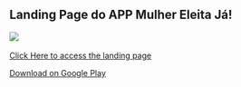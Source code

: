 ## Landing Page do APP Mulher Eleita Já!

![](image.png)

[Click Here to access the landing page](https://mulher-eleita-ja.vercel.app/)

[Download on Google Play](![](https://github.com/mariodias/vercel/blob/master/public/google-play-badge.png))

